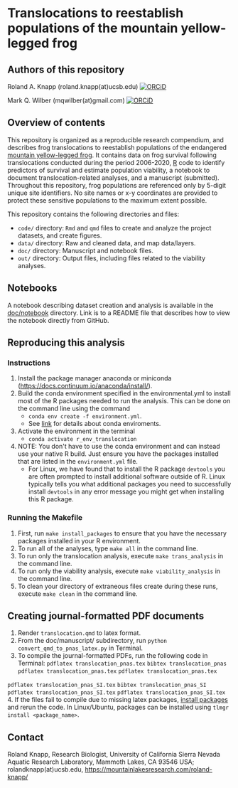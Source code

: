 # Translocations to reestablish populations of the mountain yellow-legged frog

## Authors of this repository

Roland A. Knapp (roland.knapp(at)ucsb.edu) [![ORCiD](https://img.shields.io/badge/ORCiD-0000--0002--1954--2745-green.svg)](https://orcid.org/0000-0002-1954-2745)

Mark Q. Wilber (mqwilber(at)gmail.com) [![ORCiD](https://img.shields.io/badge/ORCiD-0000--0002--8274--8025-green.svg)](https://orcid.org/0000-0002-8274-8025) 

## Overview of contents

This repository is organized as a reproducible research compendium, and describes frog translocations to reestablish populations of the endangered [mountain yellow-legged frog](https://www.fws.gov/sites/default/files/documents/Mountain-Yellow-Legged-Frog-Conservation-Strategy.pdf). 
It contains data on frog survival following translocations conducted during the period 2006-2020, [R](https://www.r-project.org/) code to identify predictors of survival and estimate population viability, a notebook to document translocation-related analyses, and a manuscript (submitted). 
Throughout this repository, frog populations are referenced only by 5-digit unique site identifiers.
No site names or x-y coordinates are provided to protect these sensitive populations to the maximum extent possible.

This repository contains the following directories and files:

- `code/` directory: `Rmd` and `qmd` files to create and analyze the project datasets, and create figures. 
- `data/` directory: Raw and cleaned data, and map data/layers.
- `doc/` directory: Manuscript and notebook files.
- `out/` directory: Output files, including files related to the viability analyses.

## Notebooks

A notebook describing dataset creation and analysis is available in the [doc/notebook](https://github.com/SNARL1/translocation/tree/main/doc/notebook#readme) directory. Link is to a README file that describes how to view the notebook directly from GitHub.

## Reproducing this analysis

### Instructions

1. Install the package manager anaconda or miniconda (https://docs.continuum.io/anaconda/install/).
2. Build the conda environment specified in the environmental.yml to install most of the R packages needed to run the analysis.  This can be done on the command line using the command
	- `conda env create -f environment.yml`.  
	- See [link](https://conda.io/projects/conda/en/latest/user-guide/tasks/manage-environments.html#creating-an-environment-from-an-environment-yml-file) for details about conda enviroments.
3. Activate the environment in the terminal
	- `conda activate r_env_translocation`
4. NOTE: You don't have to use the conda environment and can instead use your native R build. Just ensure you have the packages installed that are listed in the `environment.yml` file.
	- For Linux, we have found that to install the R package `devtools` you are often prompted to install additional software outside of R.  Linux typically tells you what additional packages you need to successfully install `devtools` in any error message you might get when installing this R package.
 
### Running the Makefile

1. First, run `make install_packages` to ensure that you have the necessary packages installed in your R environment.
2. To run all of the analyses, type `make all` in the command line.
3. To run only the translocation analysis, execute `make trans_analysis` in the command line.
4. To run only the viability analysis, execute `make viability_analysis` in the command line.
5. To clean your directory of extraneous files create during these runs, execute `make clean` in the command line.

## Creating journal-formatted PDF documents

1. Render `translocation.qmd` to latex format. 
2. From the doc/manuscript/ subdirectory, run `python convert_qmd_to_pnas_latex.py` in Terminal. 
3. To compile the journal-formatted PDFs, run the following code in Terminal:
 `pdflatex translocation_pnas.tex`
 `bibtex translocation_pnas`
 `pdflatex translocation_pnas.tex`
 `pdflatex translocation_pnas.tex`

 `pdflatex translocation_pnas_SI.tex`
 `bibtex translocation_pnas_SI`
 `pdflatex translocation_pnas_SI.tex`
 `pdflatex translocation_pnas_SI.tex`
4.  If the files fail to compile due to missing latex packages, [install packages](https://en.wikibooks.org/wiki/LaTeX/Installing_Extra_Packages) and rerun the code. In Linux/Ubuntu, packages can be installed using `tlmgr install <package_name>`. 
 
## Contact

Roland Knapp, Research Biologist, University of California Sierra Nevada Aquatic Research Laboratory, Mammoth Lakes, CA 93546 USA; rolandknapp(at)ucsb.edu, <https://mountainlakesresearch.com/roland-knapp/>
